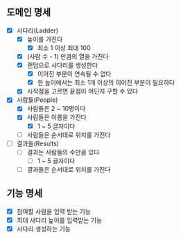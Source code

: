 ## 도메인 명세

- [x] 사다리(Ladder)
  - [x] 높이를 가진다
    - [x] 최소 1 이상 최대 100
  - [x] (사람 수 - 1) 만큼의 열을 가진다
  - [x] 랜덤으로 사다리를 생성한다
    - [x] 이어진 부분이 연속될 수 없다
    - [x] 한 높이에서는 최소 1개 이상의 이어진 부분이 필요하다
  - [x] 시작점을 고르면 끝점이 어딘지 구할 수 있다
- [x] 사람들(People)
  - [x] 사람들은 2 ~ 10명이다
  - [x] 사람들은 이름을 가진다
    - [x] 1 ~ 5 글자이다
  - [ ] 사람들은 순서대로 위치를 가진다
- [ ] 결과들(Results)
  - [ ] 결과는 사람들의 수만큼 있다
    - [ ] 1 ~ 5 글자이다
  - [ ] 결과들은 순서대로 위치를 가진다

## 기능 명세

- [x] 참여할 사람을 입력 받는 기능
- [x] 최대 사다리 높이를 입력받는 기능
- [x] 사다리 생성하는 기능
